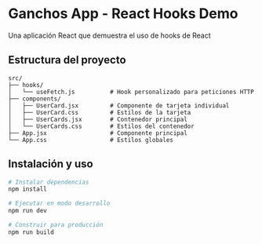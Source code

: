 # Ganchos App - React Hooks Demo

Una aplicación React que demuestra el uso de hooks de React

## Estructura del proyecto

```
src/
├── hooks/
│   └── useFetch.js          # Hook personalizado para peticiones HTTP
├── components/
│   ├── UserCard.jsx         # Componente de tarjeta individual
│   ├── UserCard.css         # Estilos de la tarjeta
│   ├── UserCards.jsx        # Contenedor principal
│   └── UserCards.css        # Estilos del contenedor
├── App.jsx                  # Componente principal
└── App.css                  # Estilos globales
```

## Instalación y uso

```bash
# Instalar dependencias
npm install

# Ejecutar en modo desarrollo
npm run dev

# Construir para producción
npm run build
```
